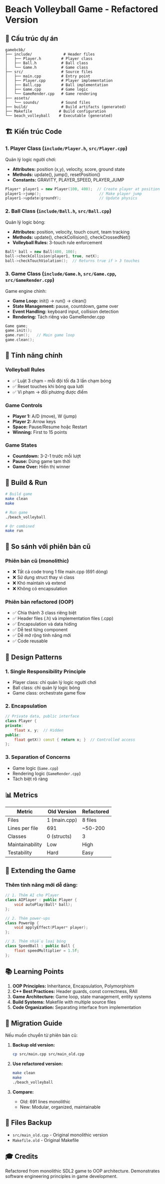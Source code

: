 # Beach Volleyball Game - Refactored Version

## 📂 Cấu trúc dự án

```
gamebcbb/
├── include/              # Header files
│   ├── Player.h         # Player class
│   ├── Ball.h           # Ball class
│   └── Game.h           # Game class
├── src/                 # Source files
│   ├── main.cpp         # Entry point
│   ├── Player.cpp       # Player implementation
│   ├── Ball.cpp         # Ball implementation
│   ├── Game.cpp         # Game logic
│   └── GameRender.cpp   # Game rendering
├── assets/
│   └── sounds/          # Sound files
├── build/               # Build artifacts (generated)
├── Makefile            # Build configuration
└── beach_volleyball    # Executable (generated)
```

## 🏗️ Kiến trúc Code

### 1. **Player Class** (`include/Player.h`, `src/Player.cpp`)

Quản lý logic người chơi:
- **Attributes:** position (x,y), velocity, score, ground state
- **Methods:** update(), jump(), resetPosition()
- **Constants:** GRAVITY, PLAYER_SPEED, PLAYER_JUMP

```cpp
Player* player1 = new Player(100, 400);  // Create player at position
player1->jump();                          // Make player jump
player1->update(groundY);                 // Update physics
```

### 2. **Ball Class** (`include/Ball.h`, `src/Ball.cpp`)

Quản lý logic bóng:
- **Attributes:** position, velocity, touch count, team tracking
- **Methods:** update(), checkCollision(), checkCrossedNet()
- **Volleyball Rules:** 3-touch rule enforcement

```cpp
Ball* ball = new Ball(400, 100);
ball->checkCollision(player1, true, netX);
ball->checkTouchViolation();  // Returns true if > 3 touches
```

### 3. **Game Class** (`include/Game.h`, `src/Game.cpp`, `src/GameRender.cpp`)

Game engine chính:
- **Game Loop:** init() → run() → clean()
- **State Management:** pause, countdown, game over
- **Event Handling:** keyboard input, collision detection
- **Rendering:** Tách riêng vào GameRender.cpp

```cpp
Game game;
game.init();
game.run();   // Main game loop
game.clean();
```

## 🎯 Tính năng chính

### Volleyball Rules
- ✅ Luật 3 chạm - mỗi đội tối đa 3 lần chạm bóng
- ✅ Reset touches khi bóng qua lưới
- ✅ Vi phạm → đối phương được điểm

### Game Controls
- **Player 1:** A/D (move), W (jump)
- **Player 2:** Arrow keys
- **Space:** Pause/Resume hoặc Restart
- **Winning:** First to 15 points

### Game States
- **Countdown:** 3-2-1 trước mỗi lượt
- **Pause:** Dừng game tạm thời
- **Game Over:** Hiển thị winner

## 🔧 Build & Run

```bash
# Build game
make clean
make

# Run game
./beach_volleyball

# Or combined
make run
```

## 📝 So sánh với phiên bản cũ

### Phiên bản cũ (monolithic)
- ❌ Tất cả code trong 1 file main.cpp (691 dòng)
- ❌ Sử dụng struct thay vì class
- ❌ Khó maintain và extend
- ❌ Không có encapsulation

### Phiên bản refactored (OOP)
- ✅ Chia thành 3 class riêng biệt
- ✅ Header files (.h) và implementation files (.cpp)
- ✅ Encapsulation và data hiding
- ✅ Dễ test từng component
- ✅ Dễ mở rộng tính năng mới
- ✅ Code reusable

## 🎨 Design Patterns

### 1. **Single Responsibility Principle**
- Player class: chỉ quản lý logic người chơi
- Ball class: chỉ quản lý logic bóng
- Game class: orchestrate game flow

### 2. **Encapsulation**
```cpp
// Private data, public interface
class Player {
private:
    float x, y;  // Hidden
public:
    float getX() const { return x; }  // Controlled access
};
```

### 3. **Separation of Concerns**
- Game logic (`Game.cpp`)
- Rendering logic (`GameRender.cpp`)
- Tách biệt rõ ràng

## 📊 Metrics

| Metric | Old Version | Refactored |
|--------|-------------|------------|
| Files | 1 (main.cpp) | 8 files |
| Lines per file | 691 | ~50-200 |
| Classes | 0 (structs) | 3 |
| Maintainability | Low | High |
| Testability | Hard | Easy |

## 🚀 Extending the Game

### Thêm tính năng mới dễ dàng:

```cpp
// 1. Thêm AI cho Player
class AIPlayer : public Player {
    void autoPlay(Ball* ball);
};

// 2. Thêm power-ups
class PowerUp {
    void applyEffect(Player* player);
};

// 3. Thêm nhiều loại bóng
class SpeedBall : public Ball {
    float speedMultiplier = 1.5f;
};
```

## 📚 Learning Points

1. **OOP Principles:** Inheritance, Encapsulation, Polymorphism
2. **C++ Best Practices:** Header guards, const correctness, RAII
3. **Game Architecture:** Game loop, state management, entity systems
4. **Build Systems:** Makefile with multiple source files
5. **Code Organization:** Separating interface from implementation

## 🔄 Migration Guide

Nếu muốn chuyển từ phiên bản cũ:

1. **Backup old version:**
   ```bash
   cp src/main.cpp src/main_old.cpp
   ```

2. **Use refactored version:**
   ```bash
   make clean
   make
   ./beach_volleyball
   ```

3. **Compare:**
   - Old: 691 lines monolithic
   - New: Modular, organized, maintainable

## 📄 Files Backup

- `src/main_old.cpp` - Original monolithic version
- `Makefile.old` - Original Makefile

## 🎓 Credits

Refactored from monolithic SDL2 game to OOP architecture.
Demonstrates software engineering principles in game development.
